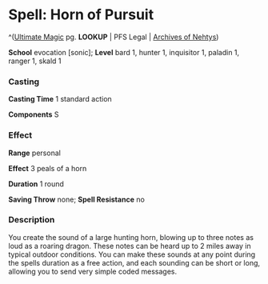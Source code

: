 # Spell: Horn of Pursuit

^([Ultimate Magic][ss-horn-of-pursuit] pg. **LOOKUP** | PFS Legal | [Archives of Nehtys][sn-horn-of-pursuit])

**School** evocation [sonic]; **Level** bard 1, hunter 1, inquisitor 1, paladin 1, ranger 1, skald 1

### Casting

**Casting Time** 1 standard action  

**Components** S

### Effect

**Range** personal  

**Effect** 3 peals of a horn  

**Duration** 1 round  

**Saving Throw** none; **Spell Resistance** no

### Description

You create the sound of a large hunting horn, blowing up to three notes as loud as a roaring dragon. These notes can be heard up to 2 miles away in typical outdoor conditions. You can make these sounds at any point during the spells duration as a free action, and each sounding can be short or long, allowing you to send very simple coded messages.

[ss-horn-of-pursuit]: http://paizo.com/pathfinderRPG/v57
[sn-horn-of-pursuit]: http://www.archivesofnethys.com/SpellDisplay.aspx?ItemName=Horn%20of%20Pursuit